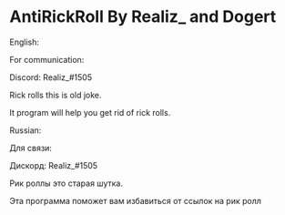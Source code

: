 # AntiRickRoll By Realiz_ and Dogert
English:

For communication:

Discord: Realiz_#1505

Rick rolls this is old joke.

It program will help you get rid of rick rolls.

Russian:

Для связи:

Дискорд: Realiz_#1505

Рик роллы это старая шутка.

Эта программа поможет вам избавиться от ссылок на рик ролл

